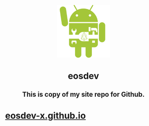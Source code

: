 <p align="center">
  <a href="https://eosdev-x.github.io"><img src="eosdev.png" alt="Logo" height=170></a>
</p>
<h1 align="center">eosdev</h1>
<h2 align="center">This is copy of my site repo for Github.</h2>

# [eosdev-x.github.io](eosdev-x.github.io)

